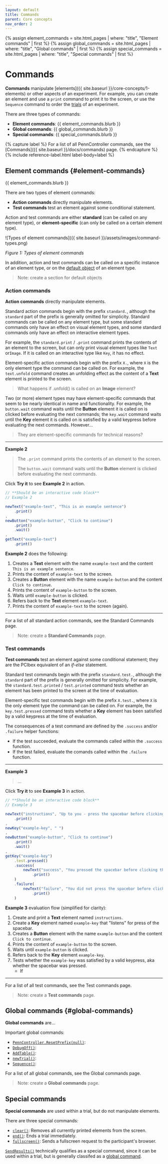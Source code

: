 ```yaml
---
layout: default
title: Commands
parent: Core concepts
nav_order: 2
---
```


<!-- ASSIGN VARIABLES -->
{% assign element_commands = site.html_pages | where: "title", "Element commands" | first %}
{% assign global_commands = site.html_pages | where: "title", "Global commands" | first %}
{% assign special_commands = site.html_pages | where: "title", "Special commands" | first %}

# Commands

**Commands** manipulate [elements]({{ site.baseurl }}/core-concepts/1-elements) or other aspects of an experiment. For example, you can create an element and use a `print` command to print it to the screen, or use the `Sequence` command to order the [trials](#trials) of an experiment.

There are three types of commands:

+ **Element commands**: {{ element_commands.blurb }}
+ **Global commands**: {{ global_commands.blurb }}
+ **Special commands**: {{ special_commands.blurb }}

{% capture label %}
For a list of all PennController commands, see the [Commands]({{ site.baseurl }}/docs/commands) page.
{% endcapture %}
{% include reference-label.html label-body=label %}

## Element commands {#element-commands}

{{ element_commands.blurb }}

There are two types of element commands: 

+ **Action commands** directly manipulate elements.
+ **Test commands** test an element against some conditional statement.

Action and test commands are either **standard** (can be called on any element type), or **element-specific** (can only be called on a certain element type).

![Types of element commands]({{ site.baseurl }}/assets/images/command-types.png)

*Figure 1: Types of element commands*

In addition, action and test commands can be called on a specific instance of an element type, or on the [default object]() of an element type.

> Note: create a section for default objects

### Action commands

**Action commands** directly manipulate elements. 

Standard action commands begin with the prefix `standard.`, although the `standard` part of the prefix is generally omitted for simplicity. Standard commands can be called on any element type, but some standard commands only have an effect on visual element types, and some standard commands only have an effect on interactive element types.

For example, the `standard.print` / `.print` command prints the contents of an element to the screen, but can only print visual element types like `Text` or`Image`. If it is called on an interactive type like `Key`, it has no effect.

Element-specific action commands begin with the prefix `X.`, where `X` is the only element type the command can be called on. For example, the `text.unfold` command creates an unfolding effect as the content of a **Text** element is printed to the screen.

> What happens if .unfold() is called on an **Image** element?

Two (or more) element types may have element-specific commands that seem to be nearly identical in name and functionality. For example, the `button.wait` command waits until the **Button** element it is called on is clicked before evaluating the next commands; the `key.wait` command waits until the **Key** element it is called on is satisfied by a valid keypress before evaluating the next commands. However...

> They are element-specific commands for technical reasons? 

---

**Example 2**

>  The `.print` command prints the contents of an element to the screen.
>
> The `button.wait` command waits until the **Button** element is clicked before evaluating the next commands.

Click **Try it** to see **Example 2** in action.

```javascript
// **Should be an interactive code block**
// Example 2

newText("example-text", "This is an example sentence")
	.print()
,
newButton("example-button", "Click to continue")
	.print()
	.wait()
,
getText("example-text")
	.print()
```

**Example 2** does the following:

1. Creates a **Text** element with the name `example-text` and the content `This is an example sentence`.
2. Prints the content of `example-text` to the screen.
3. Creates a **Button** element with the name `example-button`  and the content `Click to continue`.
4. Prints the content of `example-button` to the screen.
5. Waits until `example-button` is clicked.
6. Refers back to the **Text** element `example-text`.
7. Prints the content of `example-text` to the screen (again).

----

For a list of all standard action commands, see the Standard Commands page.

> Note: create a **Standard Commands** page.
>

### Test commands

**Test commands** test an element against some conditional statement; they are the PCIbex equivalent of an *if-else* statement.

Standard test commands begin with the prefix `standard.test.`, although the `standard` part of the prefix is generally omitted for simplicity. For example, the `standard.test.printed` / `test.printed` command tests whether an element has been printed to the screen at the time of evaluation.

Element-specific test commands begin with the prefix `X.test.`, where `X` is the only element type the command can be called on. For example, the `key.test.pressed` command tests whether a **Key** element has been satisfied by a valid keypress at the time of evaluation.

The consequences of a test command are defined by the `.success` and/or `.failure` helper functions:

+ If the test succeeded, evaluate the commands called within the `.success` function.
+ If the test failed, evaluate the comands called within the `.failure` function.

---

**Example 3** 

> ...

Click **Try it** to see **Example 3** in action.

```javascript
// **Should be an interactive code block**
// Example 3

newText("instructions", "Up to you - press the spacebar before clicking the button, or click the button immediately")
	.print()
,
newKey("example-key", " ")
,
newButton("example-button", "Click to continue")
	.print()
	.wait()
,
getKey("example-key")
	.test.pressed()
	.success(
    	newText("success", "You pressed the spacebar before clicking the button.")
    		.print()
	)
	.failure(
    	newText("failure", "You did not press the spacebar before clicking the button.")
    		.print()
	)
```

**Example 3** evaluation flow (simplified for clarity):

1. Create and print a **Text** element named `instructions`.
2. Create a **Key** element named `example-key` that "listens" for press of the spacebar.
3. Creates a **Button** element with the name `example-button`  and the content `Click to continue`.
4. Prints the content of `example-button` to the screen.
5. Waits until `example-button` is clicked.
6. Refers back to the **Key** element `example-key`.
7. Tests whether the `example-key` was satisfied by a valid keypress, aka whether the spacebar was pressed.
   + If

---



For a list of all test commands, see the Test commands page.

> Note: create a **Test commands** page.

## Global commands {#global-commands}

**Global commands** are...

Important global commands:

+ [`PennController.ResetPrefix(null)`](https://www.pcibex.net/wiki/penncontroller-resetprefix/):
+ [`DebugOff()`](https://www.pcibex.net/wiki/penncontroller-debugoff/):
+ [`AddTable()`](https://www.pcibex.net/wiki/penncontroller-addtable/):
+ [`newTrial()`](https://www.pcibex.net/wiki/penncontroller/):
+ [`Sequence()`](https://www.pcibex.net/wiki/penncontroller-sequence/):

For a list of all global commands, see the Global commands page.

> Note: create a **Global commands** page.

## Special commands

**Special commands** are used within a trial, but do not manipulate elements. 

There are three special commands:

+ [`clear()`](https://www.pcibex.net/wiki/clear-command/): Removes all currently printed elements from the screen.
+ [`end()`](https://www.pcibex.net/wiki/end-command/): Ends a trial immediately.
+ [`fullscreen()`](https://www.pcibex.net/wiki/fullscreen-command/): Sends a fullscreen request to the participant's browser.

[`SendResults()`](https://www.pcibex.net/wiki/global-commands/#menuToc-23) technically qualifies as a special command, since it can be used within a trial, but is generally classifed as a [global command](#global-commands).

